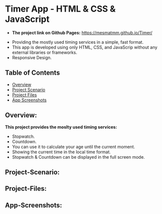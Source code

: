 # Timer App - HTML & CSS & JavaScript

- <strong>The project link on Github Pages:</strong> https://mesmatmm.github.io/Timer/

* Providing the mostly used timing services in a simple, fast format.
* This app is developed using only HTML, CSS, and JavaScrip without any external libraries or frameworks.
* Responsive Design.

## Table of Contents

- [Overview](#overview)
- [Project Scenario](#Project-Scenario)
- [Project Files](#Project-Files)
- [App Screenshots](#App-Screenshots:)

## Overview:

<strong>This project provides the moslty used timing services:</strong>

- Stopwatch.
- Countdown.
- You can use it to calculate your age until the current moment.
- Showing the current time in the local time format.
- Stopwatch & Countdown can be displayed in the full screen mode.

## Project-Scenario:

## Project-Files:

## App-Screenshots:
